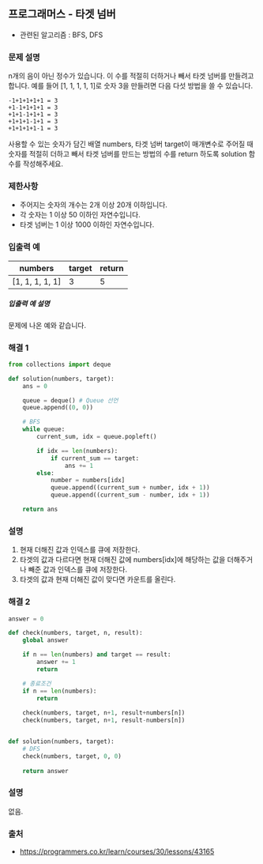## 프로그래머스 - 타겟 넘버

- 관련된 알고리즘 : BFS, DFS

### 문제 설명

n개의 음이 아닌 정수가 있습니다. 이 수를 적절히 더하거나 빼서 타겟 넘버를 만들려고 합니다. 예를 들어 [1, 1, 1, 1, 1]로 숫자 3을 만들려면 다음 다섯 방법을 쓸 수 있습니다.

```
-1+1+1+1+1 = 3
+1-1+1+1+1 = 3
+1+1-1+1+1 = 3
+1+1+1-1+1 = 3
+1+1+1+1-1 = 3
```

사용할 수 있는 숫자가 담긴 배열 numbers, 타겟 넘버 target이 매개변수로 주어질 때 숫자를 적절히 더하고 빼서 타겟 넘버를 만드는 방법의 수를 return 하도록 solution 함수를 작성해주세요.

### 제한사항

- 주어지는 숫자의 개수는 2개 이상 20개 이하입니다.
- 각 숫자는 1 이상 50 이하인 자연수입니다.
- 타겟 넘버는 1 이상 1000 이하인 자연수입니다.

### 입출력 예

| numbers         | target | return |
| --------------- | ------ | ------ |
| [1, 1, 1, 1, 1] | 3      | 5      |

##### 입출력 예 설명

문제에 나온 예와 같습니다.

### 해결 1

```python
from collections import deque

def solution(numbers, target):
    ans = 0

    queue = deque() # Queue 선언
    queue.append((0, 0))

    # BFS
    while queue:
        current_sum, idx = queue.popleft()

        if idx == len(numbers):
            if current_sum == target:
                ans += 1
        else:
            number = numbers[idx]
            queue.append((current_sum + number, idx + 1))
            queue.append((current_sum - number, idx + 1))

    return ans
```

### 설명

1. 현재 더해진 값과 인덱스를 큐에 저장한다.
2. 타겟의 값과 다르다면 현재 더해진 값에 numbers[idx]에 해당하는 값을 더해주거나 빼준 값과 인덱스를 큐에 저장한다.
3. 타겟의 값과 현재 더해진 값이 맞다면 카운트를 올린다.

### 해결 2

```python
answer = 0

def check(numbers, target, n, result):
    global answer

    if n == len(numbers) and target == result:
        answer += 1
        return

    # 종료조건
    if n == len(numbers):
        return
    
    check(numbers, target, n+1, result+numbers[n])
    check(numbers, target, n+1, result-numbers[n])


def solution(numbers, target):
    # DFS
    check(numbers, target, 0, 0)
    
    return answer 
```

### 설명
없음.

### 출처

- https://programmers.co.kr/learn/courses/30/lessons/43165
